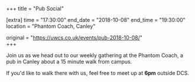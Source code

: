 +++
title = "Pub Social"

[extra]
time = "17:30:00"
end_date = "2018-10-08"
end_time = "19:30:00"
location = "Phantom Coach, Canley"

original = "https://uwcs.co.uk/events/pub-2018-10-08/"    
+++

Join us as we head out to our weekly gathering at the Phantom Coach, a pub in Canley about a 15 minute walk from campus.

If you'd like to walk there with us, feel free to meet up at **6pm** outside DCS.

